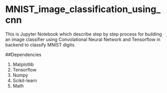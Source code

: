 # MNIST_image_classification_using_cnn

This is Jupyter Notebook which describe step by step process for building an image classifier using Convolational Neural Network and Tensorflow in backend to classify MNIST digits.

##Dependencies
1.  Matplotlib
2.  Tensorflow
3.  Numpy
4.  Scikit-learn
5.  Math
